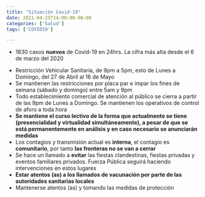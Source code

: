 ```yaml
---
title: "Situación Covid-19"
date: 2021-04-25T14:00:00-06:00
categories: ['Salud']
tags: ['COVID19']

---
```


- 1830 casos **nuevos** de Covid-19 en 24hrs. La cifra más alta desde el 6 de marzo del 2020
<!--more-->
- Restricción Vehicular Sanitaria, de 9pm a 5pm, esto de Lunes a Domingo, del 27 de Abril al 16 de Mayo
- Se mantienen las restricciones por placa par e impar los fines de semana (sábado y domingo) entre 5am y 9pm
- Todo establecimiento comercial de atención al público se cierra a partir de las 9pm de Lunes a Domingo. Se mantienen los operativos de control de aforo a toda hora
- **Se mantiene el curso lectivo de la forma que actualmente se tiene (presencialidad y virtualidad simultáneamente), a pesar de que se está permanentemente en análisis y en caso necesario se anunciarán medidas**
- Los contagios y transmisión actual es **interna**, el contagio es **comunitario**, por tanto **las fronteras no se van a cerrar**
- Se hace un llamado a **evitar** las fiestas clandestinas, fiestas privadas y eventos familiares privados. Fuerza Pública seguirá haciendo intervenciones en estos lugares
- **Estar atentos (as) a los llamados de vacunación por parte de las autoridades sanitarias locales**
- Mantenerse atentos (as) y tomando las medidas de protección